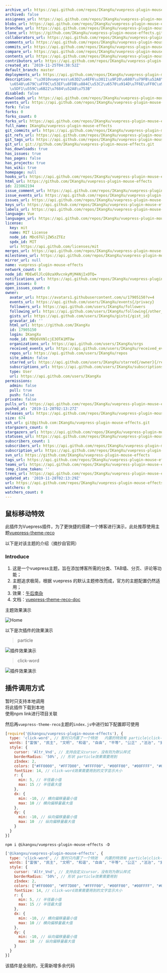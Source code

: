 ```yaml
---
archive_url: https://api.github.com/repos/IKangXu/vuepress-plugin-mouse-effects/{archive_format}{/ref}
archived: false
assignees_url: https://api.github.com/repos/IKangXu/vuepress-plugin-mouse-effects/assignees{/user}
blobs_url: https://api.github.com/repos/IKangXu/vuepress-plugin-mouse-effects/git/blobs{/sha}
branches_url: https://api.github.com/repos/IKangXu/vuepress-plugin-mouse-effects/branches{/branch}
clone_url: https://github.com/IKangXu/vuepress-plugin-mouse-effects.git
collaborators_url: https://api.github.com/repos/IKangXu/vuepress-plugin-mouse-effects/collaborators{/collaborator}
comments_url: https://api.github.com/repos/IKangXu/vuepress-plugin-mouse-effects/comments{/number}
commits_url: https://api.github.com/repos/IKangXu/vuepress-plugin-mouse-effects/commits{/sha}
compare_url: https://api.github.com/repos/IKangXu/vuepress-plugin-mouse-effects/compare/{base}...{head}
contents_url: https://api.github.com/repos/IKangXu/vuepress-plugin-mouse-effects/contents/{+path}
contributors_url: https://api.github.com/repos/IKangXu/vuepress-plugin-mouse-effects/contributors
created_at: '2019-11-25T04:38:52Z'
default_branch: master
deployments_url: https://api.github.com/repos/IKangXu/vuepress-plugin-mouse-effects/deployments
description: "\u3010vuepress\u63D2\u4EF6\u3011\u9F20\u6807\u79FB\u52A8\u52A8\u753B\
  \u6548\u679C\uFF0C\u53EF\u8FDB\u884C\u53C2\u6570\u914D\u7F6E\uFF0C\u9009\u62E9\u81EA\
  \u5DF1\u559C\u6B22\u7684\u52A8\u753B"
disabled: false
downloads_url: https://api.github.com/repos/IKangXu/vuepress-plugin-mouse-effects/downloads
events_url: https://api.github.com/repos/IKangXu/vuepress-plugin-mouse-effects/events
fork: false
forks: 0
forks_count: 0
forks_url: https://api.github.com/repos/IKangXu/vuepress-plugin-mouse-effects/forks
full_name: IKangXu/vuepress-plugin-mouse-effects
git_commits_url: https://api.github.com/repos/IKangXu/vuepress-plugin-mouse-effects/git/commits{/sha}
git_refs_url: https://api.github.com/repos/IKangXu/vuepress-plugin-mouse-effects/git/refs{/sha}
git_tags_url: https://api.github.com/repos/IKangXu/vuepress-plugin-mouse-effects/git/tags{/sha}
git_url: git://github.com/IKangXu/vuepress-plugin-mouse-effects.git
has_downloads: true
has_issues: true
has_pages: false
has_projects: true
has_wiki: true
homepage: null
hooks_url: https://api.github.com/repos/IKangXu/vuepress-plugin-mouse-effects/hooks
html_url: https://github.com/IKangXu/vuepress-plugin-mouse-effects
id: 223862194
issue_comment_url: https://api.github.com/repos/IKangXu/vuepress-plugin-mouse-effects/issues/comments{/number}
issue_events_url: https://api.github.com/repos/IKangXu/vuepress-plugin-mouse-effects/issues/events{/number}
issues_url: https://api.github.com/repos/IKangXu/vuepress-plugin-mouse-effects/issues{/number}
keys_url: https://api.github.com/repos/IKangXu/vuepress-plugin-mouse-effects/keys{/key_id}
labels_url: https://api.github.com/repos/IKangXu/vuepress-plugin-mouse-effects/labels{/name}
language: Vue
languages_url: https://api.github.com/repos/IKangXu/vuepress-plugin-mouse-effects/languages
license:
  key: mit
  name: MIT License
  node_id: MDc6TGljZW5zZTEz
  spdx_id: MIT
  url: https://api.github.com/licenses/mit
merges_url: https://api.github.com/repos/IKangXu/vuepress-plugin-mouse-effects/merges
milestones_url: https://api.github.com/repos/IKangXu/vuepress-plugin-mouse-effects/milestones{/number}
mirror_url: null
name: vuepress-plugin-mouse-effects
network_count: 0
node_id: MDEwOlJlcG9zaXRvcnkyMjM4NjIxOTQ=
notifications_url: https://api.github.com/repos/IKangXu/vuepress-plugin-mouse-effects/notifications{?since,all,participating}
open_issues: 0
open_issues_count: 0
owner:
  avatar_url: https://avatars1.githubusercontent.com/u/17905150?v=4
  events_url: https://api.github.com/users/IKangXu/events{/privacy}
  followers_url: https://api.github.com/users/IKangXu/followers
  following_url: https://api.github.com/users/IKangXu/following{/other_user}
  gists_url: https://api.github.com/users/IKangXu/gists{/gist_id}
  gravatar_id: ''
  html_url: https://github.com/IKangXu
  id: 17905150
  login: IKangXu
  node_id: MDQ6VXNlcjE3OTA1MTUw
  organizations_url: https://api.github.com/users/IKangXu/orgs
  received_events_url: https://api.github.com/users/IKangXu/received_events
  repos_url: https://api.github.com/users/IKangXu/repos
  site_admin: false
  starred_url: https://api.github.com/users/IKangXu/starred{/owner}{/repo}
  subscriptions_url: https://api.github.com/users/IKangXu/subscriptions
  type: User
  url: https://api.github.com/users/IKangXu
permissions:
  admin: false
  pull: true
  push: false
private: false
pulls_url: https://api.github.com/repos/IKangXu/vuepress-plugin-mouse-effects/pulls{/number}
pushed_at: '2019-11-28T02:13:27Z'
releases_url: https://api.github.com/repos/IKangXu/vuepress-plugin-mouse-effects/releases{/id}
size: 674
ssh_url: git@github.com:IKangXu/vuepress-plugin-mouse-effects.git
stargazers_count: 0
stargazers_url: https://api.github.com/repos/IKangXu/vuepress-plugin-mouse-effects/stargazers
statuses_url: https://api.github.com/repos/IKangXu/vuepress-plugin-mouse-effects/statuses/{sha}
subscribers_count: 1
subscribers_url: https://api.github.com/repos/IKangXu/vuepress-plugin-mouse-effects/subscribers
subscription_url: https://api.github.com/repos/IKangXu/vuepress-plugin-mouse-effects/subscription
svn_url: https://github.com/IKangXu/vuepress-plugin-mouse-effects
tags_url: https://api.github.com/repos/IKangXu/vuepress-plugin-mouse-effects/tags
teams_url: https://api.github.com/repos/IKangXu/vuepress-plugin-mouse-effects/teams
temp_clone_token: ''
trees_url: https://api.github.com/repos/IKangXu/vuepress-plugin-mouse-effects/git/trees{/sha}
updated_at: '2019-11-28T02:13:29Z'
url: https://api.github.com/repos/IKangXu/vuepress-plugin-mouse-effects
watchers: 0
watchers_count: 0
---
```


## 鼠标移动特效

此插件为Vuepress插件，为了更快捷的搭建一个博客进行演示，此处推荐使用主题[vuepress-theme-reco](https://github.com/vuepress-reco/vuepress-theme-reco)

以下是对该主题的介绍（摘抄自官网）

### Introduce

1. 这是一个vuepress主题，旨在添加博客所需的分类、TAB墙、分页、评论等功能；
2. 主题追求极简，根据 vuepress 的默认主题修改而成，官方的主题配置仍然适用；
3. 效果：[午后南杂](https://www.recoluan.com) 
4. 文档：[vuepress-theme-reco-doc](https://vuepress-theme-reco.recoluan.com)

主题效果演示

![Home](https://github.com/vuepress-reco/vuepress-theme-reco/raw/develop/images/home-blog.png)

以下是次插件的效果演示

> particle

![插件效果演示](https://raw.githubusercontent.com/IKangXu/vuepress-plugin-mouse-effects/master/assets/img/mouse.gif)

> click-word

![插件效果演示](https://raw.githubusercontent.com/IKangXu/vuepress-plugin-mouse-effects/master/assets/img/click-word.gif)

## 插件调用方式

暂时只支持本地调用  
将此插件下载到本地  
使用npm link进行项目关联

然后再`vuepress-theme-reco`主题的`index.js`中进行如下配置即可使用

```js
[require('@ikangxu/vuepress-plugin-mouse-effects'), {
  type: 'click-word', // 暂时只内置了一个特效   内置的特效有 particle|click-word
  words: ["富强", "民主", "文明", "和谐", "自由", "平等", "公正" ,"法治", "爱国", "敬业", "诚信", "友善"], // click-word效果需要用到的文字提示
  style: {
    cursor: 'Altr_Vnd', // 支持自定义cursor，没有则为默认样式
    borderRadius: '50%', // 形状 particle效果需要用到
    zIndex: 2,
    colors: ["#FF0000", "#FF7D00", "#FFFF00", "#00FF00", "#00FFFF", "#0000FF", "#FF00FF"], // 颜色
    fontSize: 14, // click-word效果需要用到的文字显示大小
    r: {
      min: 5, // 半径最小值
      max: 15 // 半径最大值
    },
    dx: {
      min: -10, // 横向偏移量最小值
      max: 10 // 横向偏移量最大值
    },
    dy: {
      min: -10, // 纵向偏移量最小值
      max: 10  // 纵向偏移量最大值
    }
  }
}]
```

```shell
npm i @ikangxu/vuepress-plugin-mouse-effects -D
```

```js
['@ikangxu/vuepress-plugin-mouse-effects', {
  type: 'click-word', // 暂时只内置了一个特效   内置的特效有 particle|click-word
  words: ["富强", "民主", "文明", "和谐", "自由", "平等", "公正" ,"法治", "爱国", "敬业", "诚信", "友善"], // click-word效果需要用到的文字提示
  style: {
    cursor: 'Altr_Vnd', // 支持自定义cursor，没有则为默认样式
    borderRadius: '50%', // 形状 particle效果需要用到
    zIndex: 2,
    colors: ["#FF0000", "#FF7D00", "#FFFF00", "#00FF00", "#00FFFF", "#0000FF", "#FF00FF"], // 颜色
    fontSize: 14, // click-word效果需要用到的文字显示大小
    r: {
      min: 5, // 半径最小值
      max: 15 // 半径最大值
    },
    dx: {
      min: -10, // 横向偏移量最小值
      max: 10 // 横向偏移量最大值
    },
    dy: {
      min: -10, // 纵向偏移量最小值
      max: 10  // 纵向偏移量最大值
    }
  }
}]
```

该插件是全局的，无需新增多余代码